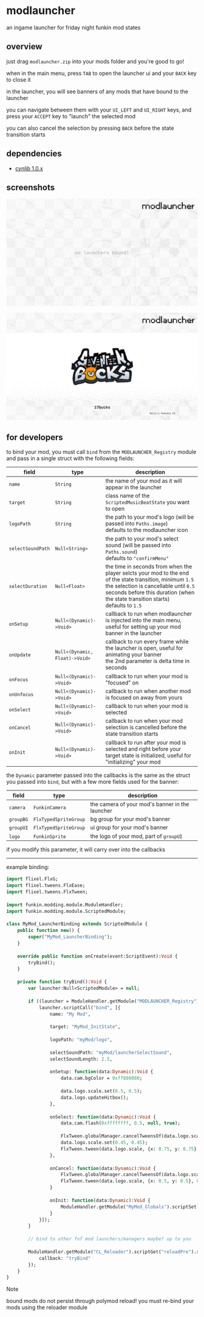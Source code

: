 # modlauncher

an ingame launcher for friday night funkin mod states

## overview

just drag `modlauncher.zip` into your mods folder and you're good to go!

when in the main menu, press `TAB` to open the launcher ui and your `BACK` key to close it

in the launcher, you will see banners of any mods that have bound to the launcher

you can navigate between them with your `UI_LEFT` and `UI_RIGHT` keys, and press your `ACCEPT` key to "launch" the selected mod

you can also cancel the selection by pressing `BACK` before the state transition starts

## dependencies

- [cynlib 1.0.x](https://github.com/cyn0x8/cynlib/releases)

## screenshots

![no mods example](./images/modlauncher/meta/examples/none.png)

![bound mods example](./images/modlauncher/meta/examples/bound.png)

## for developers

to bind your mod, you must call `bind` from the `MODLAUNCHER_Registry` module and pass in a single struct with the following fields:

|field|type|description|
|-|-|-|
|`name`|`String`|the name of your mod as it will appear in the launcher|
|`target`|`String`|class name of the `ScriptedMusicBeatState` you want to open|
|`logoPath`|`String`|the path to your mod's logo (will be passed into `Paths.image`)<br>defaults to the modlauncher icon|
|`selectSoundPath`|`Null<String>`|the path to your mod's select sound (will be passed into `Paths.sound`)<br>defaults to `"confirmMenu"`|
|`selectDuration`|`Null<Float>`|the time in seconds from when the player selcts your mod to the end of the state transition, minimum `1.5`<br>the selection is cancellable until `0.5` seconds before this duration (when the state transition starts)<br>defaults to `1.5`|
|`onSetup`|`Null<(Dynamic)->Void>`|callback to run when modlauncher is injected into the main menu, useful for setting up your mod banner in the launcher|
|`onUpdate`|`Null<(Dynamic, Float)->Void>`|callback to run every frame while the launcher is open, useful for animating your banner<br>the 2nd parameter is delta time in seconds|
|`onFocus`|`Null<(Dynamic)->Void>`|callback to run when your mod is "focused" on|
|`onUnfocus`|`Null<(Dynamic)->Void>`|callback to run when another mod is focused on away from yours|
|`onSelect`|`Null<(Dynamic)->Void>`|callback to run when your mod is selected|
|`onCancel`|`Null<(Dynamic)->Void>`|callback to run when your mod selection is cancelled before the state transition starts|
|`onInit`|`Null<(Dynamic)->Void>`|callback to run after your mod is selected and right before your target state is initialized, useful for "initializing" your mod|

the `Dynamic` parameter passed into the callbacks is the same as the struct you passed into `bind`, but with a few more fields used for the banner:

|field|type|description|
|-|-|-|
|`camera`|`FunkinCamera`|the camera of your mod's banner in the launcher|
|`groupBG`|`FlxTypedSpriteGroup`|bg group for your mod's banner|
|`groupUI`|`FlxTypedSpriteGroup`|ui group for your mod's banner|
|`logo`|`FunkinSprite`|the logo of your mod, part of `groupUI`|

if you modify this parameter, it will carry over into the callbacks

---

example binding:

```haxe
import flixel.FlxG;
import flixel.tweens.FlxEase;
import flixel.tweens.FlxTween;

import funkin.modding.module.ModuleHandler;
import funkin.modding.module.ScriptedModule;

class MyMod_LauncherBinding extends ScriptedModule {
	public function new() {
		super("MyMod_LauncherBinding");
	}
	
	override public function onCreate(event:ScriptEvent):Void {
		tryBind();
	}
	
	private function tryBind():Void {
		var launcher:Null<ScriptedModule> = null;
		
		if ((launcher = ModuleHandler.getModule("MODLAUNCHER_Registry")) != null) {
			launcher.scriptCall("bind", [{
				name: "My Mod",
				
				target: "MyMod_InitState",
				
				logoPath: "myMod/logo",
				
				selectSoundPath: "myMod/launcherSelectSound",
				selectSoundLength: 2.5,
				
				onSetup: function(data:Dynamic):Void {
					data.cam.bgColor = 0xff808080;
					
					data.logo.scale.set(0.5, 0.5);
					data.logo.updateHitbox();
				},
				
				onSelect: function(data:Dynamic):Void {
					data.cam.flash(0xffffffff, 0.5, null, true);
					
					FlxTween.globalManager.cancelTweensOf(data.logo.scale);
					data.logo.scale.set(0.45, 0.45);
					FlxTween.tween(data.logo.scale, {x: 0.75, y: 0.75}, 1.5, {ease: FlxEase.expoOut});
				},
				
				onCancel: function(data:Dynamic):Void {
					FlxTween.globalManager.cancelTweensOf(data.logo.scale);
					FlxTween.tween(data.logo.scale, {x: 0.5, y: 0.5}, 0.5, {ease: FlxEase.expoOut});
				}
				
				onInit: function(data:Dynamic):Void {
					ModuleHandler.getModule("MyMod_Globals").scriptSet("myVariable", true);
				}
			}]);
		}
		
		// bind to other fnf mod launchers/managers maybe? up to you
		
		ModuleHandler.getModule("CL_Reloader").scriptGet("reloadPre").set("MyMod_LauncherBinding", {
			callback: "tryBind"
		});
	}
}
```

> [!note]
> bound mods do not persist through polymod reload! you must re-bind your mods using the reloader module